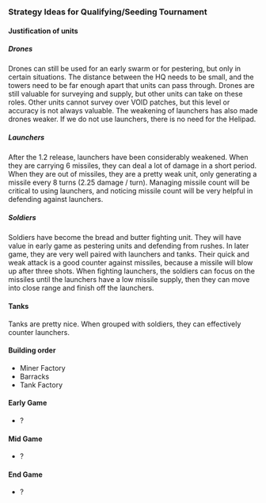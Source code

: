 ### Strategy Ideas for Qualifying/Seeding Tournament

#### Justification of units
##### Drones
Drones can still be used for an early swarm or for pestering, but only in certain situations. The distance between the HQ needs to be small, and the towers need to be far enough apart that units can pass through. Drones are still valuable for surveying and supply, but other units can take on these roles. Other units cannot survey over VOID patches, but this level or accuracy is not always valuable. The weakening of launchers has also made drones weaker. If we do not use launchers, there is no need for the Helipad.
##### Launchers
After the 1.2 release, launchers have been considerably weakened. When they are carrying 6 missiles, they can deal a lot of damage in a short period. When they are out of missiles, they are a pretty weak unit, only generating a missile every 8 turns (2.25 damage / turn). Managing missile count will be critical to using launchers, and noticing missile count will be very helpful in defending against launchers.
##### Soldiers
Soldiers have become the bread and butter fighting unit. They will have value in early game as pestering units and defending from rushes. In later game, they are very well paired with launchers and tanks.
Their quick and weak attack is a good counter against missiles, because a missile will blow up after three shots. When fighting launchers, the soldiers can focus on the missiles until the launchers have a low missile supply, then they can move into close range and finish off the launchers.
#### Tanks
Tanks are pretty nice. When grouped with soldiers, they can effectively counter launchers.

#### Building order
* Miner Factory
* Barracks
* Tank Factory

#### Early Game
* ?

#### Mid Game
* ?

#### End Game
* ?

